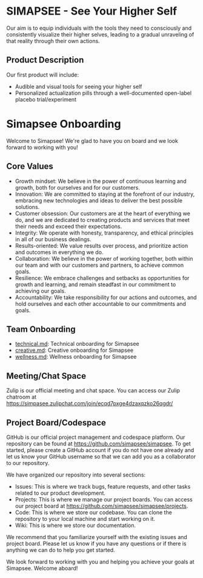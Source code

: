 
# SIMAPSEE - See Your Higher Self

Our aim is to equip individuals with the tools they need to consciously and consistently visualize their higher selves, leading to a gradual unraveling of that reality through their own actions.

## Product Description

Our first product will include:

- Audible and visual tools for seeing your higher self
- Personalized actualization pills through a well-documented open-label placebo trial/experiment

# Simapsee Onboarding

Welcome to Simapsee! We're glad to have you on board and we look forward to working with you!

## Core Values
- Growth mindset: We believe in the power of continuous learning and growth, both for ourselves and for our customers.
- Innovation: We are committed to staying at the forefront of our industry, embracing new technologies and ideas to deliver the best possible solutions.
- Customer obsession: Our customers are at the heart of everything we do, and we are dedicated to creating products and services that meet their needs and exceed their expectations.
- Integrity: We operate with honesty, transparency, and ethical principles in all of our business dealings.
- Results-oriented: We value results over process, and prioritize action and outcomes in everything we do.
- Collaboration: We believe in the power of working together, both within our team and with our customers and partners, to achieve common goals.
- Resilience: We embrace challenges and setbacks as opportunities for growth and learning, and remain steadfast in our commitment to achieving our goals.
- Accountability: We take responsibility for our actions and outcomes, and hold ourselves and each other accountable to our commitments and goals.


## Team Onboarding

- [technical.md](./profile/Technical.md): Technical onboarding for Simapsee
- [creative.md](./profile/Creative.md): Creative onboarding for Simapsee
- [wellness.md](./profile/Wellness.md): Wellness onboarding for Simapsee


## Meeting/Chat Space
Zulip is our official meeting and chat space. You can access our Zulip chatroom at https://simpasee.zulipchat.com/join/ecqd7pxge4dzaxqzko26qgdr/

## Project Board/Codespace
GitHub is our official project management and codespace platform. Our repository can be found at https://github.com/simapsee/simapsee. To get started, please create a GitHub account if you do not have one already and let us know your GitHub username so that we can add you as a collaborator to our repository.

We have organized our repository into several sections:
- Issues: This is where we track bugs, feature requests, and other tasks related to our product development.
- Projects: This is where we manage our project boards. You can access our project board at https://github.com/simapsee/simapsee/projects.
- Code: This is where we store our codebase. You can clone the repository to your local machine and start working on it.
- Wiki: This is where we store our documentation.

We recommend that you familiarize yourself with the existing issues and project board. Please let us know if you have any questions or if there is anything we can do to help you get started.

We look forward to working with you and helping you achieve your goals at Simapsee. Welcome aboard!



